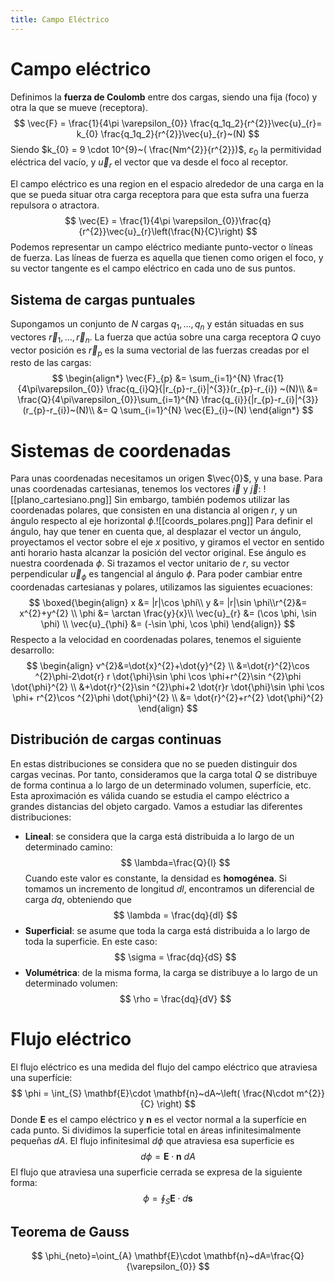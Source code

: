 ```yaml
---
title: Campo Eléctrico
---
```

# Campo eléctrico
Definimos la **fuerza de Coulomb** entre dos cargas, siendo una fija (foco) y otra la que se mueve (receptora).
$$
\vec{F} = \frac{1}{4\pi \varepsilon_{0}} \frac{q_1q_2}{r^{2}}\vec{u}_{r}= k_{0} \frac{q_1q_2}{r^{2}}\vec{u}_{r}~(N)
$$
Siendo $k_{0} = 9 \cdot 10^{9}~( \frac{Nm^{2}}{r^{2}})$, $\varepsilon_{0}$ la permitividad eléctrica del vacío, y $\vec{u}_{r}$ el vector que va desde el foco al receptor.

El campo eléctrico es una region en el espacio alrededor de una carga en la que se pueda situar otra carga receptora para que esta sufra una fuerza repulsora o atractora.
$$
\vec{E} = \frac{1}{4\pi \varepsilon_{0}}\frac{q}{r^{2}}\vec{u}_{r}\left(\frac{N}{C}\right)
$$
Podemos representar un campo eléctrico mediante punto-vector o líneas de fuerza. Las líneas de fuerza es aquella que tienen como origen el foco, y su vector tangente es el campo eléctrico en cada uno de sus puntos.
## Sistema de cargas puntuales
Supongamos un conjunto de $N$  cargas $q_{1},\dots ,q_{n}$ y están situadas en
sus vectores $\vec{r}_{1},\dots ,\vec{r}_{n}$. La fuerza que actúa sobre una
carga receptora $Q$ cuyo vector posición es $\vec{r}_{p}$ es la suma vectorial
de las fuerzas creadas por el resto de las cargas:
$$
\begin{align*}
\vec{F}_{p} &= \sum_{i=1}^{N} \frac{1}{4\pi\varepsilon_{0}}
		\frac{q_{i}Q}{|r_{p}-r_{i}|^{3}}(r_{p}-r_{i}) ~(N)\\
					&= \frac{Q}{4\pi\varepsilon_{0}}\sum_{i=1}^{N}
					\frac{q_{i}}{|r_{p}-r_{i}|^{3}}(r_{p}-r_{i})~(N)\\
					&= Q \sum_{i=1}^{N} \vec{E}_{i}~(N)
\end{align*}
$$
# Sistemas de coordenadas
Para unas coordenadas necesitamos un origen $\vec{0}$, y una base. Para unas coordenadas cartesianas, tenemos los vectores $\vec{i}$ y $\vec{j}$:
![[plano_cartesiano.png]]
Sin embargo, también podemos utilizar las coordenadas polares, que consisten en una distancia al origen $r$, y un ángulo respecto al eje horizontal $\phi$.![[coords_polares.png]]
Para definir el ángulo, hay que tener en cuenta que, al desplazar el vector un ángulo, proyectamos el vector sobre el eje $x$ positivo, y giramos el vector en sentido anti horario hasta alcanzar la posición del vector original. Ese ángulo es nuestra coordenada $\phi$.
Si trazamos el vector unitario de $r$, su vector perpendicular $\vec{u}_{\phi}$ es tangencial al ángulo $\phi$.
Para poder cambiar entre coordenadas cartesianas y polares, utilizamos las siguientes ecuaciones:
$$
\boxed{\begin{align}
x &= |r|\cos \phi\\ y &= |r|\sin \phi\\r^{2}&= x^{2}+y^{2} \\
\phi &= \arctan \frac{y}{x}\\
\vec{u}_{r} &= (\cos \phi, \sin \phi) \\
\vec{u}_{\phi} &= (-\sin \phi, \cos \phi)
\end{align}}
$$
Respecto a la velocidad en coordenadas polares, tenemos el siguiente desarrollo:
$$
\begin{align}
v^{2}&=\dot{x}^{2}+\dot{y}^{2} \\
&=\dot{r}^{2}\cos ^{2}\phi-2\dot{r} r \dot{\phi}\sin \phi \cos \phi+r^{2}\sin ^{2}\phi
\dot{\phi}^{2} \\
&+\dot{r}^{2}\sin ^{2}\phi+2 \dot{r}r \dot{\phi}\sin \phi \cos \phi+ r^{2}\cos ^{2}\phi \dot{\phi}^{2} \\
&= \dot{r}^{2}+r^{2} \dot{\phi}^{2}
\end{align}
$$
## Distribución de cargas continuas
En estas distribuciones se considera que no se pueden distinguir dos cargas vecinas. Por tanto, consideramos que la carga total $Q$ se distribuye de forma continua a lo largo de un determinado volumen, superfície, etc. Esta aproximación es válida cuando se estudia el campo eléctrico a grandes distancias del objeto cargado.
Vamos a estudiar las diferentes distribuciones:
- **Lineal**: se considera que la carga está distribuida a lo largo de un determinado camino:
$$
\lambda=\frac{Q}{l}
$$
Cuando este valor es constante, la densidad es **homogénea**. Si tomamos un incremento de longitud $dl$, encontramos un diferencial de carga $dq$, obteniendo que
$$
\lambda = \frac{dq}{dl}
$$
- **Superficial**: se asume que toda la carga está distribuida a lo largo de toda la superficie. En este caso:
$$
\sigma = \frac{dq}{dS}
$$
- **Volumétrica**: de la misma forma, la carga se distribuye a lo largo de un determinado volumen:
$$
\rho = \frac{dq}{dV}
$$
# Flujo eléctrico
El flujo eléctrico es una medida del flujo del campo eléctrico que atraviesa una superfície:
$$
\phi = \int_{S} \mathbf{E}\cdot \mathbf{n}~dA~\left( \frac{N\cdot m^{2}}{C} \right)
$$
Donde $\mathbf{E}$ es el campo eléctrico y $\mathbf{n}$ es el vector normal a la superfície en cada punto.
Si dividimos la superficie total en áreas infinitesimalmente pequeñas $dA$. El flujo infinitesimal $d\phi$ que atraviesa esa superficie es
$$
d\phi=\mathbf{E}\cdot \mathbf{n}~dA
$$
El flujo que atraviesa una superficie cerrada se expresa de la siguiente forma:
$$
\phi = \oint_{S} \mathbf{E}\cdot d \mathbf{s}
$$
## Teorema de Gauss
$$
\phi_{neto}=\oint_{A} \mathbf{E}\cdot \mathbf{n}~dA=\frac{Q}{\varepsilon_{0}}
$$